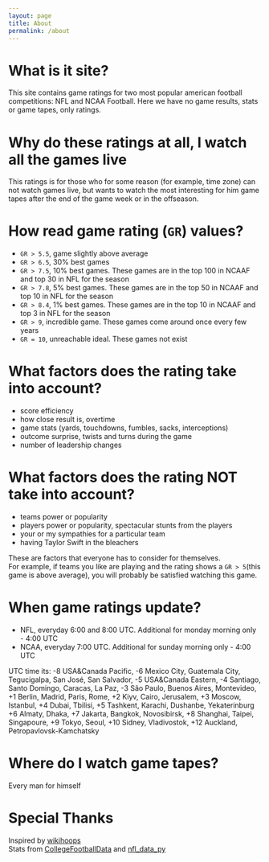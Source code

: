 ```yaml
---
layout: page
title: About
permalink: /about
---
```

# What is it site?
This site contains game ratings for two most popular american football competitions: NFL and NCAA Football. Here we have no game results, stats or game tapes, only ratings.

# Why do these ratings at all, I watch all the games live
This ratings is for those who for some reason (for example, time zone) can not watch games live, but wants to watch the most interesting for him game tapes after the end of the game week or in the offseason.

# How read game rating (```GR```) values?
- ```GR > 5.5```, game slightly above average
- ```GR > 6.5```, 30% best games
- ```GR > 7.5```, 10% best games. These games are in the top 100 in NCAAF and top 30 in NFL for the season
- ```GR > 7.8```, 5% best games. These games are in the top 50 in NCAAF and top 10 in NFL for the season
- ```GR > 8.4```, 1% best games. These games are in the top 10 in NCAAF and top 3 in NFL for the season
- ```GR > 9```, incredible game. These games come around once every few years
- ```GR = 10```, unreachable ideal. These games not exist

# What factors does the rating take into account?
- score efficiency
- how close result is, overtime
- game stats (yards, touchdowns, fumbles, sacks, interceptions)
- outcome surprise, twists and turns during the game
- number of leadership changes

# What factors does the rating NOT take into account?
- teams power or popularity
- players power or popularity, spectacular stunts from the players
- your or my sympathies for a particular team
- having Taylor Swift in the bleachers

These are factors that everyone has to consider for themselves.   
For example, if teams you like are playing and the rating shows a ```GR > 5```(this game is above average), you will probably be satisfied watching this game.

# When game ratings update?
 - NFL, everyday 6:00 and 8:00 UTC. Additional for monday morning only - 4:00 UTC
 - NCAA, everyday 7:00 UTC. Additional for sunday morning only - 4:00 UTC

UTC time its: -8 USA&Canada Pacific, -6 Mexico City, Guatemala City, Tegucigalpa, San José, San Salvador, -5 USA&Canada Eastern, -4 Santiago, Santo Domingo, Caracas, La Paz, -3 São Paulo, Buenos Aires, Montevideo, +1 Berlin, Madrid, Paris, Rome, +2 Kiyv, Cairo, Jerusalem, +3 Moscow, Istanbul, +4 Dubai, Tbilisi, +5 Tashkent, Karachi, Dushanbe, Yekaterinburg +6 Almaty, Dhaka, +7 Jakarta, Bangkok, Novosibirsk, +8 Shanghai, Taipei, Singapoure, +9 Tokyo, Seoul, +10 Sidney, Vladivostok, +12 Auckland, Petropavlovsk-Kamchatsky

# Where do I watch game tapes?
Every man for himself

# Special Thanks
Inspired by [wikihoops](https://wikihoops.com/about/)   
Stats from [CollegeFootballData](https://collegefootballdata.com/) and [nfl_data_py](https://github.com/cooperdff/nfl_data_py)
